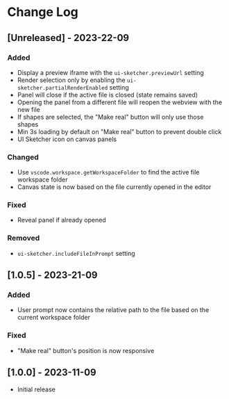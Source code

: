 # Change Log

## [Unreleased] - 2023-22-09

### Added

- Display a preview iframe with the `ui-sketcher.previewUrl` setting
- Render selection only by enabling the `ui-sketcher.partialRenderEnabled` setting
- Panel will close if the active file is closed (state remains saved)
- Opening the panel from a different file will reopen the webview with the new file
- If shapes are selected, the "Make real" button will only use those shapes
- Min 3s loading by default on "Make real" button to prevent double click
- UI Sketcher icon on canvas panels

### Changed

- Use `vscode.workspace.getWorkspaceFolder` to find the active file workspace folder
- Canvas state is now based on the file currently opened in the editor

### Fixed

- Reveal panel if already opened

### Removed

- `ui-sketcher.includeFileInPrompt` setting

## [1.0.5] - 2023-21-09

### Added

- User prompt now contains the relative path to the file based on the current workspace folder

### Fixed

- "Make real" button's position is now responsive

## [1.0.0] - 2023-11-09

- Initial release
